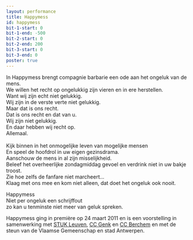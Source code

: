 ```yaml
---
layout: performance
title: Happymess
id: happymess
bit-1-start: 0
bit-1-end: -500
bit-2-start: 0
bit-2-end: 200
bit-3-start: 0
bit-3-end: 0
poster: true
---
```

<style>
  #main {
    background: #f8aa00;
  }

  #content {
    color: #222;
  }

  #background-bit-1 {
    width: 100%;
    height: 1500px;
    position: absolute;
    top: 0;
    background: url({{ site.baseurl }}/img/happymess-bit-1.png) no-repeat top right;
  }

  #background-bit-2 {
    width: 100%;
    height: 1500px;
    position: absolute;
    top: 30px;
    background: url({{ site.baseurl }}/img/happymess-bit-2.png) no-repeat top left;
  }
</style>
In Happymess brengt compagnie barbarie een ode aan het ongeluk van de mens.<br>
We willen het recht op ongelukkig zijn vieren en in ere herstellen.<br>
Want wij zijn echt niet gelukkig.<br>
Wij zijn in de verste verte niet gelukkig.<br>
Maar dat is ons recht.<br>
Dat is ons recht en dat van u.<br>
Wij zijn niet gelukkig.<br>
En daar hebben wij recht op.<br>
Allemaal.<br>
<br>
Kijk binnen in het onmogelijke leven van mogelijke mensen<br>
En speel de hoofdrol in uw eigen gezinsdrama.<br>
Aanschouw de mens in al zijn misselijkheid.<br>
Beleef het overheerlijke zondagmiddag gevoel en verdrink niet in uw bakje troost.<br>
Zie hoe zelfs de fanfare niet marcheert...<br>
Klaag met ons mee en kom niet alleen, dat doet het ongeluk ook nooit.

Happymess<br>
Niet per ongeluk een schrijffout<br>
zo kan u tenminste niet meer van geluk spreken.

Happymess ging in première op 24 maart 2011 en is een voorstelling in samenwerking met <a href="http://www.stuk.be/">STUK Leuven</a>, <a href="http://www.c-minecultuurcentrum.be/">CC Genk</a> en <a href="http://www.ccberchem.be/">CC Berchem</a> en met de steun van de Vlaamse Gemeenschap en stad Antwerpen.
